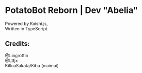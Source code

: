 # PotatoBot Reborn | Dev "Abelia"
Powered by Koishi.js,  
Written in TypeScript.  
## Credits:
@Lingrottin  
@Ltfjx  
KilluaSakata/Kiba (maimai)
